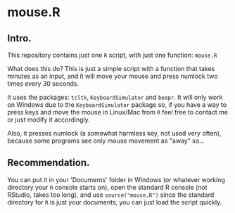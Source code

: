 # mouse.R
## Intro.
This repository contains just one `R` script, with just one function: `mouse.R`

What does this do? This is just a simple script with a function that takes minutes as an input, and it will move your mouse and press numlock two times every 30 seconds.

It uses the packages: `tcltk`, `KeyboardSimulator` and `beepr`. It will only work on Windows due to the `KeyboardSimulator` package so, if you have a way to press keys and move the mouse in Linux/Mac from `R` feel free to contact me or just modify it accordingly.

Also, it presses numlock (a somewhat harmless key, not used very often), because some programs see only mouse movement as "away" so...

## Recommendation.

You can put it in your 'Documents' folder in Windows (or whatever working directory your `R` console starts on), open the standard R console (not RStudio, takes too long), and use `source("mouse.R")` since the standard directory for `R` is just your documents, you can just load the script quickly.
